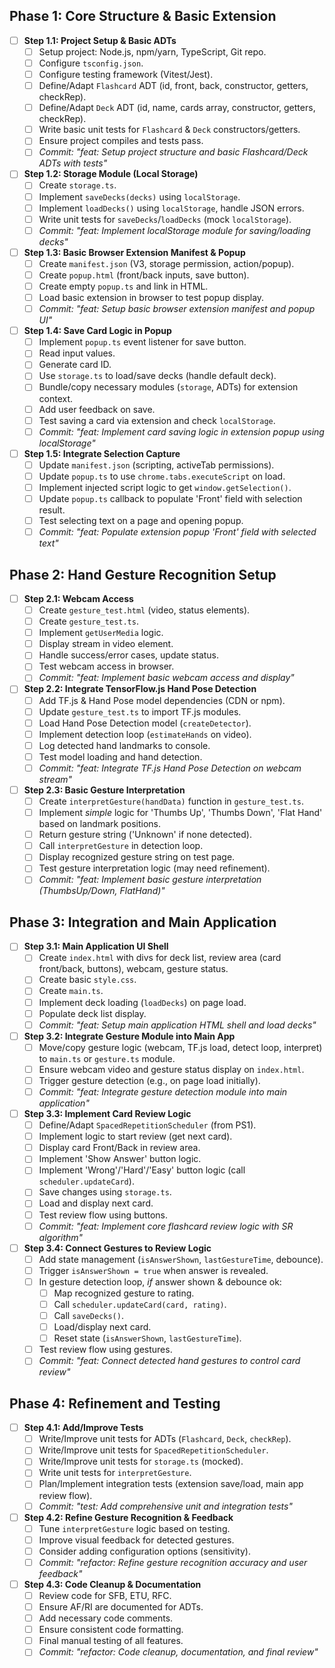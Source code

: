 ## Phase 1: Core Structure & Basic Extension

- [ ] **Step 1.1: Project Setup & Basic ADTs**
  - [ ] Setup project: Node.js, npm/yarn, TypeScript, Git repo.
  - [ ] Configure `tsconfig.json`.
  - [ ] Configure testing framework (Vitest/Jest).
  - [ ] Define/Adapt `Flashcard` ADT (id, front, back, constructor, getters, checkRep).
  - [ ] Define/Adapt `Deck` ADT (id, name, cards array, constructor, getters, checkRep).
  - [ ] Write basic unit tests for `Flashcard` & `Deck` constructors/getters.
  - [ ] Ensure project compiles and tests pass.
  - [ ] _Commit: "feat: Setup project structure and basic Flashcard/Deck ADTs with tests"_
- [ ] **Step 1.2: Storage Module (Local Storage)**
  - [ ] Create `storage.ts`.
  - [ ] Implement `saveDecks(decks)` using `localStorage`.
  - [ ] Implement `loadDecks()` using `localStorage`, handle JSON errors.
  - [ ] Write unit tests for `saveDecks`/`loadDecks` (mock `localStorage`).
  - [ ] _Commit: "feat: Implement localStorage module for saving/loading decks"_
- [ ] **Step 1.3: Basic Browser Extension Manifest & Popup**
  - [ ] Create `manifest.json` (V3, storage permission, action/popup).
  - [ ] Create `popup.html` (front/back inputs, save button).
  - [ ] Create empty `popup.ts` and link in HTML.
  - [ ] Load basic extension in browser to test popup display.
  - [ ] _Commit: "feat: Setup basic browser extension manifest and popup UI"_
- [ ] **Step 1.4: Save Card Logic in Popup**
  - [ ] Implement `popup.ts` event listener for save button.
  - [ ] Read input values.
  - [ ] Generate card ID.
  - [ ] Use `storage.ts` to load/save decks (handle default deck).
  - [ ] Bundle/copy necessary modules (`storage`, ADTs) for extension context.
  - [ ] Add user feedback on save.
  - [ ] Test saving a card via extension and check `localStorage`.
  - [ ] _Commit: "feat: Implement card saving logic in extension popup using localStorage"_
- [ ] **Step 1.5: Integrate Selection Capture**
  - [ ] Update `manifest.json` (scripting, activeTab permissions).
  - [ ] Update `popup.ts` to use `chrome.tabs.executeScript` on load.
  - [ ] Implement injected script logic to get `window.getSelection()`.
  - [ ] Update `popup.ts` callback to populate 'Front' field with selection result.
  - [ ] Test selecting text on a page and opening popup.
  - [ ] _Commit: "feat: Populate extension popup 'Front' field with selected text"_

## Phase 2: Hand Gesture Recognition Setup

- [ ] **Step 2.1: Webcam Access**
  - [ ] Create `gesture_test.html` (video, status elements).
  - [ ] Create `gesture_test.ts`.
  - [ ] Implement `getUserMedia` logic.
  - [ ] Display stream in video element.
  - [ ] Handle success/error cases, update status.
  - [ ] Test webcam access in browser.
  - [ ] _Commit: "feat: Implement basic webcam access and display"_
- [ ] **Step 2.2: Integrate TensorFlow.js Hand Pose Detection**
  - [ ] Add TF.js & Hand Pose model dependencies (CDN or npm).
  - [ ] Update `gesture_test.ts` to import TF.js modules.
  - [ ] Load Hand Pose Detection model (`createDetector`).
  - [ ] Implement detection loop (`estimateHands` on video).
  - [ ] Log detected hand landmarks to console.
  - [ ] Test model loading and hand detection.
  - [ ] _Commit: "feat: Integrate TF.js Hand Pose Detection on webcam stream"_
- [ ] **Step 2.3: Basic Gesture Interpretation**
  - [ ] Create `interpretGesture(handData)` function in `gesture_test.ts`.
  - [ ] Implement _simple_ logic for 'Thumbs Up', 'Thumbs Down', 'Flat Hand' based on landmark positions.
  - [ ] Return gesture string ('Unknown' if none detected).
  - [ ] Call `interpretGesture` in detection loop.
  - [ ] Display recognized gesture string on test page.
  - [ ] Test gesture interpretation logic (may need refinement).
  - [ ] _Commit: "feat: Implement basic gesture interpretation (ThumbsUp/Down, FlatHand)"_

## Phase 3: Integration and Main Application

- [ ] **Step 3.1: Main Application UI Shell**
  - [ ] Create `index.html` with divs for deck list, review area (card front/back, buttons), webcam, gesture status.
  - [ ] Create basic `style.css`.
  - [ ] Create `main.ts`.
  - [ ] Implement deck loading (`loadDecks`) on page load.
  - [ ] Populate deck list display.
  - [ ] _Commit: "feat: Setup main application HTML shell and load decks"_
- [ ] **Step 3.2: Integrate Gesture Module into Main App**
  - [ ] Move/copy gesture logic (webcam, TF.js load, detect loop, interpret) to `main.ts` or `gesture.ts` module.
  - [ ] Ensure webcam video and gesture status display on `index.html`.
  - [ ] Trigger gesture detection (e.g., on page load initially).
  - [ ] _Commit: "feat: Integrate gesture detection module into main application"_
- [ ] **Step 3.3: Implement Card Review Logic**
  - [ ] Define/Adapt `SpacedRepetitionScheduler` (from PS1).
  - [ ] Implement logic to start review (get next card).
  - [ ] Display card Front/Back in review area.
  - [ ] Implement 'Show Answer' button logic.
  - [ ] Implement 'Wrong'/'Hard'/'Easy' button logic (call `scheduler.updateCard`).
  - [ ] Save changes using `storage.ts`.
  - [ ] Load and display next card.
  - [ ] Test review flow using buttons.
  - [ ] _Commit: "feat: Implement core flashcard review logic with SR algorithm"_
- [ ] **Step 3.4: Connect Gestures to Review Logic**
  - [ ] Add state management (`isAnswerShown`, `lastGestureTime`, debounce).
  - [ ] Trigger `isAnswerShown = true` when answer is revealed.
  - [ ] In gesture detection loop, _if_ answer shown & debounce ok:
    - [ ] Map recognized gesture to rating.
    - [ ] Call `scheduler.updateCard(card, rating)`.
    - [ ] Call `saveDecks()`.
    - [ ] Load/display next card.
    - [ ] Reset state (`isAnswerShown`, `lastGestureTime`).
  - [ ] Test review flow using gestures.
  - [ ] _Commit: "feat: Connect detected hand gestures to control card review"_

## Phase 4: Refinement and Testing

- [ ] **Step 4.1: Add/Improve Tests**
  - [ ] Write/Improve unit tests for ADTs (`Flashcard`, `Deck`, `checkRep`).
  - [ ] Write/Improve unit tests for `SpacedRepetitionScheduler`.
  - [ ] Write/Improve unit tests for `storage.ts` (mocked).
  - [ ] Write unit tests for `interpretGesture`.
  - [ ] Plan/Implement integration tests (extension save/load, main app review flow).
  - [ ] _Commit: "test: Add comprehensive unit and integration tests"_
- [ ] **Step 4.2: Refine Gesture Recognition & Feedback**
  - [ ] Tune `interpretGesture` logic based on testing.
  - [ ] Improve visual feedback for detected gestures.
  - [ ] Consider adding configuration options (sensitivity).
  - [ ] _Commit: "refactor: Refine gesture recognition accuracy and user feedback"_
- [ ] **Step 4.3: Code Cleanup & Documentation**
  - [ ] Review code for SFB, ETU, RFC.
  - [ ] Ensure AF/RI are documented for ADTs.
  - [ ] Add necessary code comments.
  - [ ] Ensure consistent code formatting.
  - [ ] Final manual testing of all features.
  - [ ] _Commit: "refactor: Code cleanup, documentation, and final review"_

